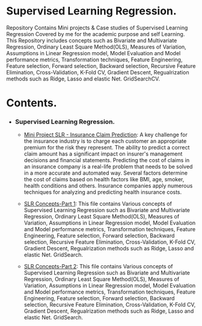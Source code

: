 # Supervised Learning Regression.
Repository Contains Mini projects & Case studies of Supervised Learning Regression Covered by me for the academic purpose and self Learning. This Repository includes concepts such as Bivariate and Multivariate Regression, Ordinary Least Square Method(OLS), Measures of Variation, Assumptions in Linear Regression model, Model Evaluation and Model performance metrics, Transformation techniques, Feature Engineering, Feature selection, Forward selection, Backward selection, Recursive Feature Elimination, Cross-Validation, K-Fold CV, Gradient Descent, Regualrization methods such as Ridge, Lasso and elastic Net. GridSearchCV.
# Contents.
   - ### Supervised Learning Regression.
    
        - [Mini Project SLR - Insurance Claim Prediction](https://github.com/VikasHM66/Supervised-Learning-Regression/blob/main/Mini%20project%20-%20Regression-Insurance%20Claim%20Prediction..ipynb): A key challenge for the insurance industry is to charge each customer an appropriate premium for the risk they represent. The ability to predict a correct claim amount has a significant impact on insurer's management decisions and financial statements. Predicting the cost of claims in an insurance company is a real-life problem that needs to be solved in a more accurate and automated way. Several factors determine the cost of claims based on health factors like BMI, age, smoker, health conditions and others. Insurance companies apply numerous techniques for analyzing and predicting health insurance costs.
        
        - [SLR Concepts-Part 1](https://github.com/VikasHM66/Supervised-Learning-Regression/blob/main/SLR%20Concepts-Part%201.ipynb): This file contains Various concepts of Supervised Learning Regression such as Bivariate and Multivariate Regression, Ordinary Least Square Method(OLS), Measures of Variation, Assumptions in Linear Regression model, Model Evaluation and Model performance metrics, Transformation techniques, Feature Engineering, Feature selection, Forward selection, Backward selection, Recursive Feature Elimination, Cross-Validation, K-Fold CV, Gradient Descent, Regualrization methods such as Ridge, Lasso and elastic Net. GridSearch.
        
        - [SLR Concepts-Part 2](https://github.com/VikasHM66/Supervised-Learning-Regression/blob/main/SLR%20Concepts-Part%202.ipynb): This file contains Various concepts of Supervised Learning Regression such as Bivariate and Multivariate Regression, Ordinary Least Square Method(OLS), Measures of Variation, Assumptions in Linear Regression model, Model Evaluation and Model performance metrics, Transformation techniques, Feature Engineering, Feature selection, Forward selection, Backward selection, Recursive Feature Elimination, Cross-Validation, K-Fold CV, Gradient Descent, Regualrization methods such as Ridge, Lasso and elastic Net. GridSearch.



